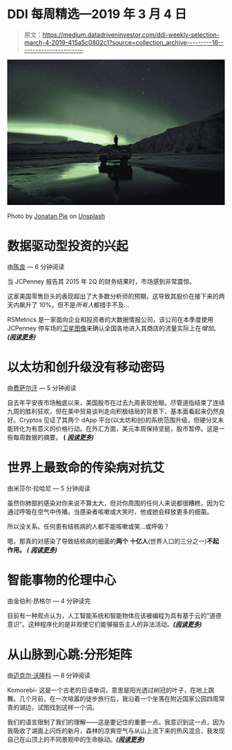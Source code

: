 # DDI 每周精选—2019 年 3 月 4 日

> 原文：<https://medium.datadriveninvestor.com/ddi-weekly-selection-march-4-2019-415a5c0802c1?source=collection_archive---------16----------------------->

![](img/fa0b6e307bd3887b1545e69a7350adf4.png)

Photo by [Jonatan Pie](https://unsplash.com/@r3dmax?utm_source=medium&utm_medium=referral) on [Unsplash](https://unsplash.com?utm_source=medium&utm_medium=referral)

# 数据驱动型投资的兴起

由[陈良](https://www.datadriveninvestor.com/author/justin/) — 6 分钟阅读

当 JCPenney 报告其 2015 年 2Q 的财务结果时，市场感到非常震惊。

这家美国零售巨头的表现超出了大多数分析师的预期，这导致其股价在接下来的两天内飙升了 10%。但不是*所有人*都措手不及…

RSMetrics 是一家面向企业和投资者的大数据情报公司，该公司在本季度使用 JCPenney 停车场的[卫星图像](https://www.datadriveninvestor.com/2018/09/18/looking-to-the-skies-for-alpha/)来确认全国各地进入其商店的流量实际上在*增加*。***(***[***阅读更多***](https://www.datadriveninvestor.com/2019/02/28/the-rise-of-data-driven-investing/)***)***

# 以太坊和创升级没有移动密码

由[费萨尔汗](https://www.datadriveninvestor.com/author/faisal/) — 5 分钟阅读

自去年平安夜市场触底以来，美国股市在过去九周表现抢眼。尽管道指结束了连续九周的胜利狂欢，但在美中贸易谈判走向积极结局的背景下，基本面看起来仍然良好。Cryptos 见证了其两个 dApp 平台(以太坊和创)的系统范围升级，但硬分叉未能转化为有意义的价格行动。在外汇方面，美元本周保持坚挺，股市暂停。这是一些每周数据的摘要。 **(** [***阅读更多***](https://www.datadriveninvestor.com/2019/03/02/ethereum-tron-upgrades-doesnt-move-the-cryptos/)***)***

# 世界上最致命的传染病对抗艾

由米莎尔·拉哈尼 — 5 分钟阅读

虽然你肺部的感染对你来说不算太大，但对你周围的任何人来说都很糟糕，因为它通过呼吸在空气中传播。当感染者咳嗽或大笑时，他或她会释放更多的细菌。

所以没关系。任何患有结核病的人都不能咳嗽或笑…或呼吸？

嗯，那真的对感染了导致结核病的细菌的**两个** **十亿人**(世界人口的三分之一)**不起作用。 *(*** [***阅读更多***](https://medium.com/datadriveninvestor/the-worlds-most-deadly-infectious-disease-vs-ai-44ac72922ff2)***)***

# 智能事物的伦理中心

由金伯利·昂格尔 — 4 分钟读完

目前有一种观点认为，人工智能系统和智能物体应该被编程为具有基于云的“道德意识”。这种程序化的是非观使它们能够报告主人的非法活动。***(***[***阅读更多***](https://medium.com/datadriveninvestor/the-ethical-center-of-your-smart-things-ed4483c216d0)***)***

# 从山脉到心跳:分形矩阵

由[迈克尔·沃隆科](https://medium.com/@mmworonko) — 8 分钟阅读

Komorebi- 这是一个古老的日语单词，意思是阳光透过树冠的叶子，在地上跳舞。几个月前，在一次喧嚣的徒步旅行后，我沿着一个坐落在附近国家公园四周常青的湖边，试图找到这样一个词。

我们的语言限制了我们的理解——这是要记住的重要一点。我意识到这一点，因为我吸收了湖面上闪烁的新月，森林的凉爽空气与从山上流下来的热风混合，我发现自己在山顶上的不同景观中的生命脉动。***(***[***阅读更多***](https://medium.com/datadriveninvestor/mountains-and-heart-beats-the-fractal-matrix-753c722ea442)***)***